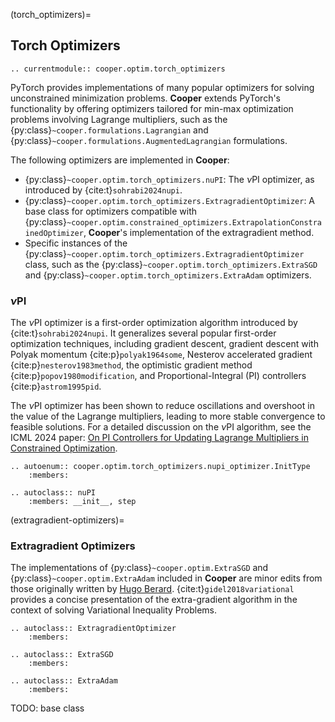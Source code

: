 (torch_optimizers)=

## Torch Optimizers


```{eval-rst}
.. currentmodule:: cooper.optim.torch_optimizers
```

PyTorch provides implementations of many popular optimizers for solving unconstrained minimization problems. **Cooper** extends PyTorch's functionality by offering optimizers tailored for min-max optimization problems involving Lagrange multipliers, such as the {py:class}`~cooper.formulations.Lagrangian` and {py:class}`~cooper.formulations.AugmentedLagrangian` formulations.

The following optimizers are implemented in **Cooper**:
- {py:class}`~cooper.optim.torch_optimizers.nuPI`: The $\nu$PI optimizer, as introduced by {cite:t}`sohrabi2024nupi`.
- {py:class}`~cooper.optim.torch_optimizers.ExtragradientOptimizer`: A base class for optimizers compatible with {py:class}`~cooper.optim.constrained_optimizers.ExtrapolationConstrainedOptimizer`, **Cooper**'s implementation of the extragradient method.
- Specific instances of the {py:class}`~cooper.optim.torch_optimizers.ExtragradientOptimizer` class, such as the {py:class}`~cooper.optim.torch_optimizers.ExtraSGD` and {py:class}`~cooper.optim.torch_optimizers.ExtraAdam` optimizers.


### $\nu$PI

The $\nu$PI optimizer is a first-order optimization algorithm introduced by {cite:t}`sohrabi2024nupi`. It generalizes several popular first-order optimization techniques, including gradient descent, gradient descent with Polyak momentum {cite:p}`polyak1964some`, Nesterov accelerated gradient {cite:p}`nesterov1983method`, the optimistic gradient method {cite:p}`popov1980modification`, and Proportional-Integral (PI) controllers {cite:p}`astrom1995pid`.


The $\nu$PI optimizer has been shown to reduce oscillations and overshoot in the value of the Lagrange multipliers, leading to more stable convergence to feasible solutions. For a detailed discussion on the $\nu$PI algorithm, see the ICML 2024 paper: [On PI Controllers for Updating Lagrange Multipliers in Constrained Optimization](https://openreview.net/forum?id=1khG2xf1yt).

```{eval-rst}
.. autoenum:: cooper.optim.torch_optimizers.nupi_optimizer.InitType
    :members:
```

```{eval-rst}
.. autoclass:: nuPI
    :members: __init__, step
```

(extragradient-optimizers)=

### Extragradient Optimizers

The implementations of {py:class}`~cooper.optim.ExtraSGD` and
{py:class}`~cooper.optim.ExtraAdam` included in **Cooper** are minor edits from
those originally written by [Hugo Berard](https://github.com/GauthierGidel/Variational-Inequality-GAN/blob/master/optim/extragradient.py).
{cite:t}`gidel2018variational` provides a concise presentation of the
extra-gradient algorithm in the context of solving Variational Inequality Problems.

```{eval-rst}
.. autoclass:: ExtragradientOptimizer
    :members:
```

```{eval-rst}
.. autoclass:: ExtraSGD
    :members:
```

```{eval-rst}
.. autoclass:: ExtraAdam
    :members:
```

TODO: base class
